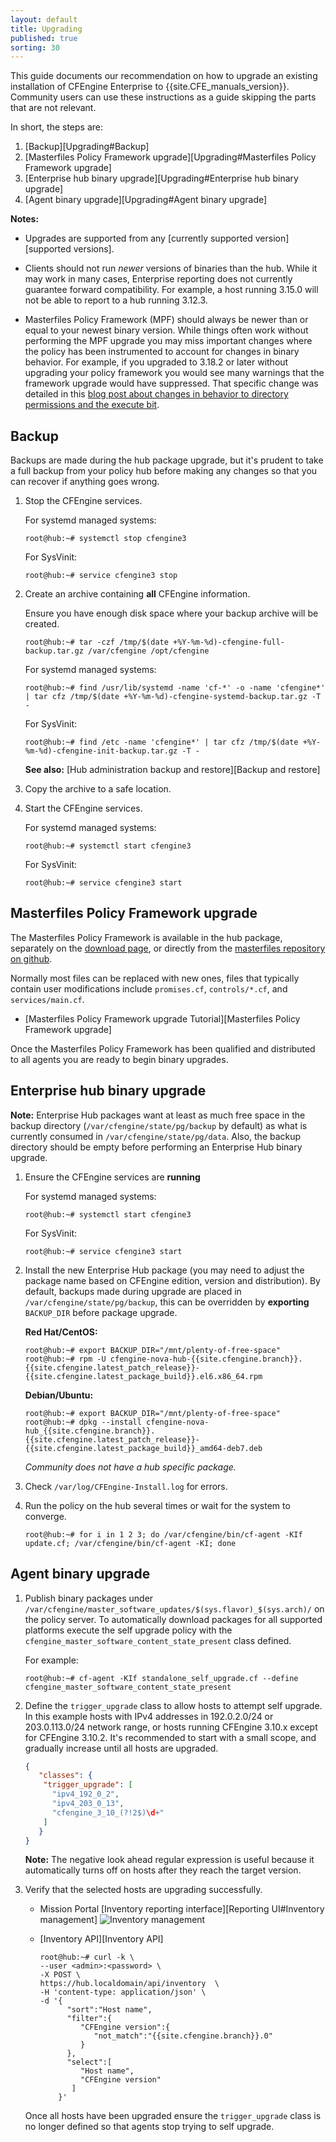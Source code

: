 ```yaml
---
layout: default
title: Upgrading
published: true
sorting: 30
---
```


This guide documents our recommendation on how to upgrade an existing
installation of CFEngine Enterprise to {{site.CFE_manuals_version}}. Community users
can use these instructions as a guide skipping the parts that are not relevant.

In short, the steps are:

1. [Backup][Upgrading#Backup]
2. [Masterfiles Policy Framework upgrade][Upgrading#Masterfiles Policy Framework upgrade]
3. [Enterprise hub binary upgrade][Upgrading#Enterprise hub binary upgrade]
4. [Agent binary upgrade][Upgrading#Agent binary upgrade]

**Notes:**

- Upgrades are supported from any [currently supported version][supported versions].

- Clients should not run *newer* versions of binaries than the hub. While it may
  work in many cases, Enterprise reporting does not currently guarantee forward
  compatibility. For example, a host running 3.15.0 will not be able to report
  to a hub running 3.12.3.

- Masterfiles Policy Framework (MPF) should always be newer than or equal to
  your newest binary version. While things often work without performing the MPF
  upgrade you may miss important changes where the policy has been instrumented
  to account for changes in binary behavior. For example, if you upgraded to
  3.18.2 or later without upgrading your policy framework you would see many
  warnings that the framework upgrade would have suppressed. That specific
  change was detailed in this
  [blog post about changes in behavior to directory permissions and the execute bit](https://cfengine.com/blog/2022/rxdirs-default-changing-from-true-to-false/).

## Backup

Backups are made during the hub package upgrade, but it's prudent to take a full
backup from your policy hub before making any changes so that you can recover if
anything goes wrong.

1. Stop the CFEngine services.

   For systemd managed systems:

   ```console
   root@hub:~# systemctl stop cfengine3
   ```

   For SysVinit:

   ```console
   root@hub:~# service cfengine3 stop
   ```

2. Create an archive containing **all** CFEngine information.

   Ensure you have enough disk space where your backup archive will be created.

   ```console
   root@hub:~# tar -czf /tmp/$(date +%Y-%m-%d)-cfengine-full-backup.tar.gz /var/cfengine /opt/cfengine
   ```

   For systemd managed systems:

   ```console
   root@hub:~# find /usr/lib/systemd -name 'cf-*' -o -name 'cfengine*' | tar cfz /tmp/$(date +%Y-%m-%d)-cfengine-systemd-backup.tar.gz -T -
   ```

   For SysVinit:

   ```console
   root@hub:~# find /etc -name 'cfengine*' | tar cfz /tmp/$(date +%Y-%m-%d)-cfengine-init-backup.tar.gz -T -
   ```

   **See also:** [Hub administration backup and restore][Backup and restore]

3. Copy the archive to a safe location.

4. Start the CFEngine services.

   For systemd managed systems:

   ```console
   root@hub:~# systemctl start cfengine3
   ```

   For SysVinit:

   ```console
   root@hub:~# service cfengine3 start
   ```

## Masterfiles Policy Framework upgrade

The Masterfiles Policy Framework is available in the hub package, separately on
the [download page](http://cfengine.com/community/download/), or directly from
the [masterfiles repository on github](https://github.com/cfengine/masterfiles).

Normally most files can be replaced with new ones, files that typically contain
user modifications include `promises.cf`, `controls/*.cf`, and
`services/main.cf`.

- [Masterfiles Policy Framework upgrade Tutorial][Masterfiles Policy Framework upgrade]

Once the Masterfiles Policy Framework has been qualified and distributed to all
agents you are ready to begin binary upgrades.

## Enterprise hub binary upgrade

**Note:** Enterprise Hub packages want at least as much free space in the backup
directory (`/var/cfengine/state/pg/backup` by default) as what is currently
consumed in `/var/cfengine/state/pg/data`. Also, the backup directory should be
empty before performing an Enterprise Hub binary upgrade.

1. Ensure the CFEngine services are **running**

   For systemd managed systems:

   ```console
   root@hub:~# systemctl start cfengine3
   ```

   For SysVinit:

   ```console
   root@hub:~# service cfengine3 start
   ```

2. Install the new Enterprise Hub package (you may need to adjust the package
   name based on CFEngine edition, version and distribution). By default,
   backups made during upgrade are placed in `/var/cfengine/state/pg/backup`,
   this can be overridden by **exporting** `BACKUP_DIR` before package upgrade.

   **Red Hat/CentOS:**

   ```console
   root@hub:~# export BACKUP_DIR="/mnt/plenty-of-free-space"
   root@hub:~# rpm -U cfengine-nova-hub-{{site.cfengine.branch}}.{{site.cfengine.latest_patch_release}}-{{site.cfengine.latest_package_build}}.el6.x86_64.rpm
   ```

   **Debian/Ubuntu:**

   ```console
   root@hub:~# export BACKUP_DIR="/mnt/plenty-of-free-space"
   root@hub:~# dpkg --install cfengine-nova-hub_{{site.cfengine.branch}}.{{site.cfengine.latest_patch_release}}-{{site.cfengine.latest_package_build}}_amd64-deb7.deb
   ```

   *Community does not have a hub specific package.*

3. Check `/var/log/CFEngine-Install.log` for errors.

4. Run the policy on the hub several times or wait for the system to converge.

   ```console
   root@hub:~# for i in 1 2 3; do /var/cfengine/bin/cf-agent -KIf update.cf; /var/cfengine/bin/cf-agent -KI; done
   ```

## Agent binary upgrade

1. Publish binary packages under
   `/var/cfengine/master_software_updates/$(sys.flavor)_$(sys.arch)/` on the
   policy server. To automatically download packages for all supported platforms
   execute the self upgrade policy with the
   `cfengine_master_software_content_state_present` class defined.

   For example:

   ```console
   root@hub:~# cf-agent -KIf standalone_self_upgrade.cf --define cfengine_master_software_content_state_present
   ```

2. Define the `trigger_upgrade` class to allow hosts to attempt self upgrade. In
   this example hosts with IPv4 addresses in 192.0.2.0/24 or 203.0.113.0/24
   network range, or hosts running CFEngine 3.10.x except for CFEngine 3.10.2.
   It's recommended to start with a small scope, and gradually increase until
   all hosts are upgraded.

   ```json
   {
      "classes": {
       "trigger_upgrade": [
         "ipv4_192_0_2",
         "ipv4_203_0_13",
         "cfengine_3_10_(?!2$)\d+"
       ]
      }
   }
   ```

   **Note:** The negative look ahead regular expression is useful because it
   automatically turns off on hosts after they reach the target version.

3. Verify that the selected hosts are upgrading successfully.

   - Mission Portal [Inventory reporting interface][Reporting UI#Inventory management]
     ![Inventory management](Reports-Inventory-1.png)

   - [Inventory API][Inventory API]

     ```console
     root@hub:~# curl -k \
     --user <admin>:<password> \
     -X POST \
     https://hub.localdomain/api/inventory  \
     -H 'content-type: application/json' \
     -d '{
           "sort":"Host name",
           "filter":{
              "CFEngine version":{
                 "not_match":"{{site.cfengine.branch}}.0"
              }
           },
           "select":[
              "Host name",
              "CFEngine version"
            ]
         }'
     ```

   Once all hosts have been upgraded ensure the `trigger_upgrade` class is no
   longer defined so that agents stop trying to self upgrade.
